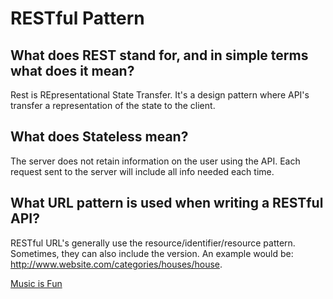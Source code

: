 # RESTful Pattern
## What does REST stand for, and in simple terms what does it mean?
Rest is REpresentational State Transfer. It's a design pattern where API's transfer a representation of the state to the client.

## What does Stateless mean?
The server does not retain information on the user using the API. Each request sent to the server will include all info needed each time.

## What URL pattern is used when writing a RESTful API?
RESTful URL's generally use the resource/identifier/resource pattern. Sometimes, they can also include the version.
An example would be: http://www.website.com/categories/houses/house. 


[Music is Fun](https://github.com/hollidavis/Music-Is-Fun)